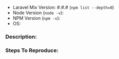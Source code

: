 -   Laravel Mix Version: #.#.# (`npm list --depth=0`)
-   Node Version (`node -v`):
-   NPM Version (`npm -v`):
-   OS:

### Description:

### Steps To Reproduce:
